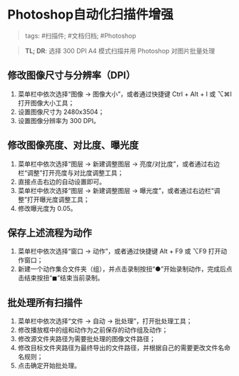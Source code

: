 # Photoshop自动化扫描件增强

> tags: #扫描件; #文档归档; #Photoshop

> **TL; DR**: 选择 300 DPI A4 模式扫描并用 Photoshop 对图片批量处理

## 修改图像尺寸与分辨率（DPI）

1. 菜单栏中依次选择“图像 -> 图像大小”，或者通过快捷键 Ctrl + Alt + I 或 ⌥⌘I 打开图像大小工具；
2. 设置图像尺寸为 2480x3504；
3. 设置图像分辨率为 300 DPI。

## 修改图像亮度、对比度、曝光度

1. 菜单栏中依次选择“图层 -> 新建调整图层 -> 亮度/对比度”，或者通过右边栏“调整”打开亮度与对比度调整工具；
2. 直接点击右边的自动设置即可。
3. 菜单栏中依次选择“图层 -> 新建调整图层 -> 曝光度”，或者通过右边栏“调整”打开曝光度调整工具；
4. 修改曝光度为 0.05。

## 保存上述流程为动作

1. 菜单栏中依次选择“窗口 -> 动作”，或者通过快捷键 Alt + F9 或 ⌥F9 打开动作窗口；
2. 新建一个动作集合文件夹（组），并点击录制按扭“●”开始录制动作，完成后点击结束按扭“◼︎”结束当前录制。

## 批处理所有扫描件

1. 菜单栏中依次选择“文件 -> 自动 -> 批处理”，打开批处理工具；
2. 修改播放框中的组和动作为之前保存的动作组及动作；
3. 修改源文件夹路径为需要批处理的图像文件路径；
4. 修改目标文件夹路径为最终导出的文件路径，并根据自己的需要更改文件名命名规则；
5. 点击确定开始批处理。
